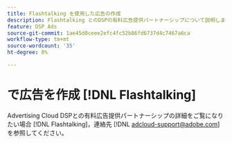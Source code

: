 ```yaml
---
title: Flashtalking を使用した広告の作成
description: Flashtalking とのDSPの有料広告提供パートナーシップについて説明します。
feature: DSP Ads
source-git-commit: 1ae45d0ceee2efc4fc52b86fd6737d4c7467a6ca
workflow-type: tm+mt
source-wordcount: '35'
ht-degree: 0%

---
```


# で広告を作成 [!DNL Flashtalking]

Advertising Cloud DSPとの有料広告提供パートナーシップの詳細をご覧になりたい場合 [!DNL Flashtalking]，連絡先 [!DNL adcloud-support@adobe.com] を参照してください。
